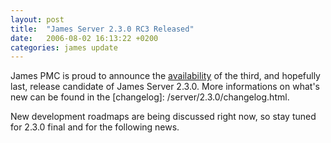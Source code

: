 ```yaml
---
layout: post
title:  "James Server 2.3.0 RC3 Released"
date:   2006-08-02 16:13:22 +0200
categories: james update
---
```


James PMC is proud to announce the [availability][availability] of the third, and hopefully
last, release candidate of James Server 2.3.0. More informations on what's new can be found in the [changelog]: /server/2.3.0/changelog.html.

New development roadmaps are being discussed right now, so stay tuned for 2.3.0 final and for the following news.

[availability]: http://people.apache.org/dist/james/server/